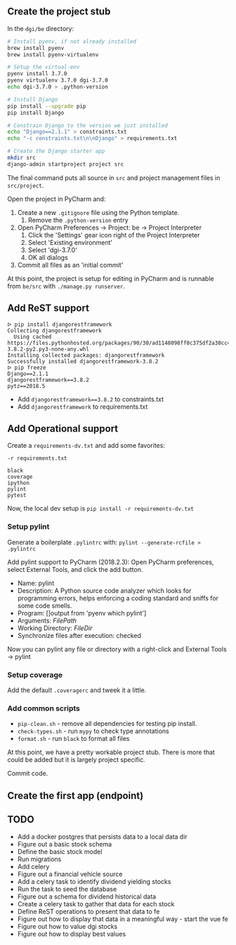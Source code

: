 ## Create the project stub

In the `dgi/be` directory:

```sh
# Install pyenv, if not already installed
brew install pyenv
brew install pyenv-virtualenv

# Setup the virtual-env
pyenv install 3.7.0
pyenv virtualenv 3.7.0 dgi-3.7.0
echo dgi-3.7.0 > .python-version

# Install Django
pip install --upgrade pip
pip install Django

# Constrain Django to the version we just installed
echo "Django==2.1.1" > constraints.txt
echo "-c constraints.txt\n\nDjango" > requirements.txt

# Create the Django starter app
mkdir src
django-admin startproject project src
```

The final command puts all source in `src` and project management files in `src/project`.

Open the project in PyCharm and:

1. Create a new `.gitignore` file using the Python template.
    1. Remove the `.python-version` entry
1. Open PyCharm Preferences -> Project: be -> Project Interpreter
    1. Click the 'Settings' gear icon right of the Project Interpreter
    1. Select 'Existing environment'
    1. Select 'dgi-3.7.0'
    1. OK all dialogs
1. Commit all files as an 'initial commit'

At this point, the project is setup for editing in PyCharm and is runnable from `be/src` with `./manage.py runserver`.

## Add ReST support

```
ᐅ pip install djangorestframework
Collecting djangorestframework
  Using cached https://files.pythonhosted.org/packages/90/30/ad1148098ff0c375df2a30cc4494ed953cf7551fc1ecec30fc951c712d20/djangorestframework-3.8.2-py2.py3-none-any.whl
Installing collected packages: djangorestframework
Successfully installed djangorestframework-3.8.2
ᐅ pip freeze
Django==2.1.1
djangorestframework==3.8.2
pytz==2018.5
```

* Add `djangorestframework==3.8.2` to constraints.txt
* Add `djangorestframework` to requirements.txt

## Add Operational support

Create a `requirements-dv.txt` and add some favorites:

```
-r requirements.txt

black
coverage
ipython
pylint
pytest
```

Now, the local dev setup is `pip install -r requirements-dv.txt`

### Setup pylint

Generate a boilerplate `.pylintrc` with: `pylint --generate-rcfile > .pylintrc`

Add pylint support to PyCharm (2018.2.3):  Open PyCharm preferences, select External Tools, and click the add button.

* Name: pylint
* Description: A Python source code analyzer which looks for programming errors, helps enforcing a coding standard and sniffs for some code smells.
* Program: []output from 'pyenv which pylint']
* Arguments: $FilePath$
* Working Directory: $FileDir$
* Synchronize files after execution: checked

Now you can pylint any file or directory with a right-click and External Tools -> pylint

### Setup coverage

Add the default `.coveragerc` and tweek it a little.

### Add common scripts

* `pip-clean.sh` - remove all dependencies for testing pip install.
* `check-types.sh` - run `mypy` to check type annotations
* `format.sh` - run `black` to format all files

At this point, we have a pretty workable project stub. There is more that could be added but it is largely project specific. 

Commit code.

## Create the first app (endpoint)



## TODO

* Add a docker postgres that persists data to a local data dir
* Figure out a basic stock schema
* Define the basic stock model
* Run migrations
* Add celery
* Figure out a financial vehicle source
* Add a celery task to identify dividend yielding stocks
* Run the task to seed the database
* Figure out a schema for dividend historical data
* Create a celery task to gather that data for each stock
* Define ReST operations to present that data to fe
* Figure out how to display that data in a meaningful way - start the vue fe
* Figure out how to value dgi stocks
* Figure out how to display best values

